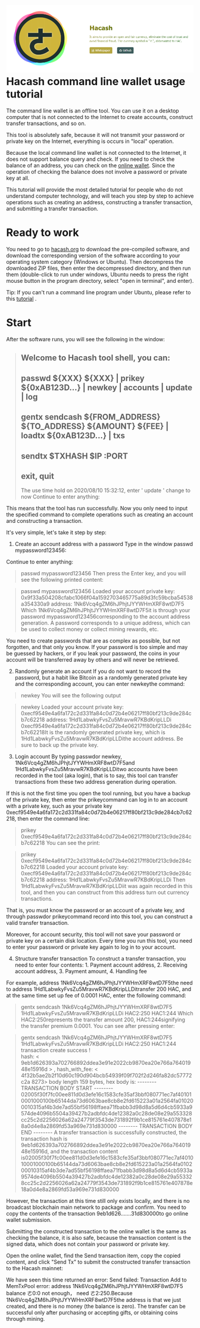 
![Hacash-banner](https://github.com/AsherManangan/cmdwallet/blob/master/screenshots/Capture.PNG)
Hacash command line wallet usage tutorial
===
The command line wallet is an offline tool. You can use it on a desktop computer that is not connected to the Internet to create accounts,
construct transfer transactions, and so on.

This tool is absolutely safe, because it will not transmit your password or private key on the Internet, everything is occurs in "local" operation.

Because the local command line wallet is not connected to the Internet, it does not support balance query and check. If you need to check the 
balance of an address, you can check on the [online wallet](explorer.hacashpool.com). Since the operation of checking the balance does not
involve a password or private key at all. 


This tutorial will provide the most detailed tutorial for people who do not understand computer technology, and will teach you step by step to 
achieve operations such as creating an address, constructing a transfer transaction, and submitting a transfer transaction.

Ready to work
===
You need to go to [hacash.org](hacash.org) to download the pre-compiled software, and download the corresponding version of the software 
according to your operating system category (Windows or Ubuntu). Then decompress the downloaded ZIP files, then enter the decompressed directory, and then run them (double-click to run under windows, Ubuntu needs to press the right mouse button in the program directory, select "open in terminal", and enter).

Tip: If you can't run a command line program under Ubuntu, please refer to this [tutorial](https://zhidao.baidu.com/question/501887268.html) .

Start
===
After the software runs, you will see the following in the window:

>Welcome to Hacash tool shell, you can:
>--------
>passwd ${XXX}  ${XXX}   |   prikey ${0xAB123D...}   |   newkey   |   accounts   |   update | log
>--------
>gentx sendcash ${FROM_ADDRESS}  ${TO_ADDRESS}  ${AMOUNT}  ${FEE}   |   loadtx ${0xAB123D...}   |   txs
>--------
>sendtx $TXHASH  $IP :PORT
>--------
>exit, quit
>--------
>The use time hold on 2020/08/10 15:32:12, enter ' update ' change to now
>Continue to enter anything:
>

This means that the tool has run successfully. Now you only need to input the specified command to complete operations such as creating an account and constructing a 
transaction.

It's very simple, let's take it step by step:

1. Create an account address with a password
Type in the window passwd mypassword123456:

Continue to enter anything:
 > passwd mypassword123456
Then press the Enter key, and you will see the following printed content:

> passwd mypassword123456
Loaded your account 
  private key: 0x9f33a504208cfabc1066f04a1592703465775a89d3fc59bcba54538a354330a9 
  address: 1Nk6Vcq4gZM6hJPhjtJYYWHmXRF8wtD7F5
Which 1Nk6Vcq4gZM6hJPhjtJYYWHmXRF8wtD7F5it is through your password mypassword123456corresponding to the account address generation. A password corresponds to a unique 
address, which can be used to collect money or collect mining rewards, etc.

You need to create passwords that are as complex as possible, but not forgotten, and that only you know. If your password is too simple and may be guessed by hackers,
or if you leak your password, the coins in your account will be transferred away by others and will never be retrieved.

2. Randomly generate an account
If you do not want to record the password, but a habit like Bitcoin as a randomly generated private key and the corresponding account, you can enter newkeythe command:

> newkey
You will see the following output

> newkey
Loaded your account
  private key: 0xecf9549e4a6fa172c2d331fa84c0d72b4e06217ff80bf213c9de284cb7c62218
  address: 1Hd1LabwkyFvsZu5MravwR7KBdKripLLDi
0xecf9549e4a6fa172c2d331fa84c0d72b4e06217ff80bf213c9de284cb7c62218It is the randomly generated private key, which is 1Hd1LabwkyFvsZu5MravwR7KBdKripLLDithe account address. 
Be sure to back up the private key.

3. Login account
By typing passwdor newkey, 1Nk6Vcq4gZM6hJPhjtJYYWHmXRF8wtD7F5and 1Hd1LabwkyFvsZu5MravwR7KBdKripLLDitwo accounts have been recorded in the tool (aka login), that is to say, 
this tool can transfer transactions from these two address generation during operation.

If this is not the first time you open the tool running, but you have a backup of the private key, then enter the prikeycommand can log in to an account with a private key, 
such as your private key 0xecf9549e4a6fa172c2d331fa84c0d72b4e06217ff80bf213c9de284cb7c62218, then enter the command line:

> prikey 0xecf9549e4a6fa172c2d331fa84c0d72b4e06217ff80bf213c9de284cb7c62218
You can see the print:

> prikey 0xecf9549e4a6fa172c2d331fa84c0d72b4e06217ff80bf213c9de284cb7c62218
Loaded your account 
  private key: 0xecf9549e4a6fa172c2d331fa84c0d72b4e06217ff80bf213c9de284cb7c62218
  address: 1Hd1LabwkyFvsZu5MravwR7KBdKripLLDi
Then 1Hd1LabwkyFvsZu5MravwR7KBdKripLLDiit was again recorded in this tool, and then you can construct from this address turn out currency transactions.

That is, you must know the password or an account of a private key, and through passwdor prikeycommand record into this tool, you can construct a valid transfer transaction.

Moreover, for account security, this tool will not save your password or private key on a certain disk location. Every time you run this tool, you need to enter your
password or private key again to log in to your account.

4. Structure transfer transaction
To construct a transfer transaction, you need to enter four contents: 1. Payment account address, 2. Receiving account address, 3. Payment amount, 4. Handling fee

For example, address 1Nk6Vcq4gZM6hJPhjtJYYWHmXRF8wtD7F5the need to address 1Hd1LabwkyFvsZu5MravwR7KBdKripLLDitransfer 200 HAC, and at the same time set up fee of 0.0001 HAC,
enter the following command:

> gentx sendcash 1Nk6Vcq4gZM6hJPhjtJYYWHmXRF8wtD7F5 1Hd1LabwkyFvsZu5MravwR7KBdKripLLDi HAC2:250 HAC1:244
Which HAC2:250represents the transfer amount 200, HAC1:244signifying the transfer premium 0.0001. You can see after pressing enter:

> gentx sendcash 1Nk6Vcq4gZM6hJPhjtJYYWHmXRF8wtD7F5 1Hd1LabwkyFvsZu5MravwR7KBdKripLLDi HAC2:250 HAC1:244
transaction create success !  
hash: < 9eb1d626393a702766892ddea3e91e2022cb9870ea20e766a76401948e15916d > , hash_with_fee: < 4f32b5ae2b2f10d60c190d904bcb54939f09f702f2d246fa82dc57772c2a 8273>
body length 159 bytes, hex body is:
-------- TRANSACTION BODY START --------
02005f30f7fc00ee811d0d3efe16c1583cfe35af3bbf080771ec7af401010001000100b65144da73d6063bae8cb8e2fd615223a01a2564fa010200010315af4b3de7ad55bf56198ffaea71fbabb3d98d8a5d6d4cb5933a9574de4096b5504a39427b2adbfdc4de12382a0c28de08e29a553328cc25c2d2256026a62a24779f3543de731892f9b1ce815761e407878e18a0d4e8a2869fd53a969e731d830000
-------- TRANSACTION BODY END --------
A transfer transaction is successfully constructed, the transaction hash is 9eb1d626393a702766892ddea3e91e2022cb9870ea20e766a76401948e15916d, and the transaction content is02005f30f7fc00ee811d0d3efe16c1583cfe35af3bbf080771ec7af401010001000100b65144da73d6063bae8cb8e2fd615223a01a2564fa010200010315af4b3de7ad55bf56198ffaea71fbabb3d98d8a5d6d4cb5933a9574de4096b5504a39427b2adbfdc4de12382a0c28de08e29a553328cc25c2d2256026a62a24779f3543de731892f9b1ce815761e407878e18a0d4e8a2869fd53a969e731d830000

However, the transaction at this time still only exists locally, and there is no broadcast blockchain main network to package and confirm. You need to copy the contents of the transaction 9eb1d626.......31d830000to go online wallet submission.

Submitting the constructed transaction to the online wallet is the same as checking the balance, it is also safe, because the transaction content is the signed data, which does not contain your password or private key.

Open the online wallet, find the Send transaction item, copy the copied content, and click "Send Tx" to submit the constructed transfer transaction to the Hacash mainnet:


We have seen this time returned an error: Send failed: Transaction Add to MemTxPool error: address 1Nk6Vcq4gZM6hJPhjtJYYWHmXRF8wtD7F5 balance ㄜ0:0 not enough， need ㄜ2:250.Because 1Nk6Vcq4gZM6hJPhjtJYYWHmXRF8wtD7F5the address is that we just created, and there is no money (the balance is zero). The transfer can be successful only after purchasing or accepting gifts, or obtaining coins through mining.
